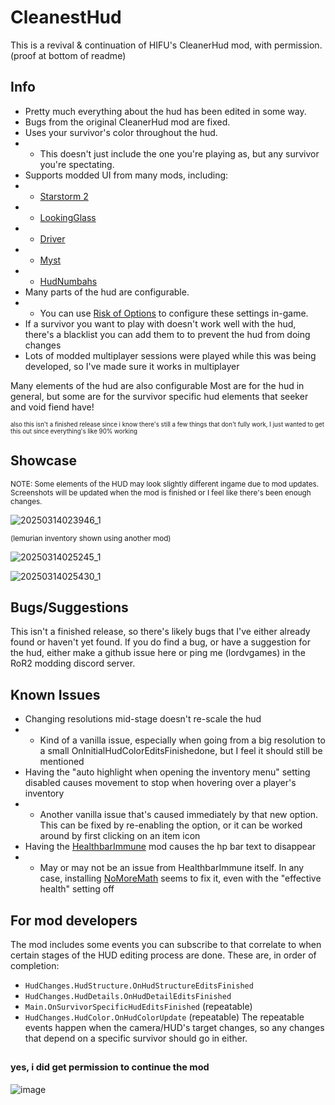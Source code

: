 # CleanestHud

This is a revival & continuation of HIFU's CleanerHud mod, with permission. (proof at bottom of readme)


## Info
- Pretty much everything about the hud has been edited in some way.
- Bugs from the original CleanerHud mod are fixed.
- Uses your survivor's color throughout the hud.
- - This doesn't just include the one you're playing as, but any survivor you're spectating.
- Supports modded UI from many mods, including:
- - [Starstorm 2](https://thunderstore.io/package/TeamMoonstorm/Starstorm2/)
- - [LookingGlass](https://thunderstore.io/package/DropPod/LookingGlass/)
- - [Driver](https://thunderstore.io/package/public_ParticleSystem/Driver/)
- - [Myst](https://thunderstore.io/package/JavAngle/Myst/)
- - [HudNumbahs](https://thunderstore.io/c/riskofrain2/p/DestroyedClone/HudNumbahs/)
- Many parts of the hud are configurable.
- - You can use [Risk of Options](https://thunderstore.io/package/Rune580/Risk_Of_Options/) to configure these settings in-game.
- If a survivor you want to play with doesn't work well with the hud, there's a blacklist you can add them to to prevent the hud from doing changes
- Lots of modded multiplayer sessions were played while this was being developed, so I've made sure it works in multiplayer

Many elements of the hud are also configurable Most are for the hud in general, but some are for the survivor specific hud elements that seeker and void fiend have!

<sub><sup>also this isn't a finished release since i know there's still a few things that don't fully work, I just wanted to get this out since everything's like 90% working</sup></sub>


## Showcase

<sub>NOTE: Some elements of the HUD may look slightly different ingame due to mod updates. Screenshots will be updated when the mod is finished or I feel like there's been enough changes.</sub>

![20250314023946_1](https://github.com/user-attachments/assets/94455d18-acc4-4d40-b41e-3a1dd132b7b8)

<sub>(lemurian inventory shown using another mod)</sub>

![20250314025245_1](https://github.com/user-attachments/assets/76f20eed-24c0-4b2d-a41e-8bb16687ef64)

![20250314025430_1](https://github.com/user-attachments/assets/1e033eb2-0d17-4006-9376-fbc0b6437be1)


## Bugs/Suggestions
This isn't a finished release, so there's likely bugs that I've either already found or haven't yet found. If you do find a bug, or have a suggestion for the hud, either make a github issue here or ping me (lordvgames) in the RoR2 modding discord server.


## Known Issues
- Changing resolutions mid-stage doesn't re-scale the hud
- - Kind of a vanilla issue, especially when going from a big resolution to a small OnInitialHudColorEditsFinishedone, but I feel it should still be mentioned
- Having the "auto highlight when opening the inventory menu" setting disabled causes movement to stop when hovering over a player's inventory
- - Another vanilla issue that's caused immediately by that new option. This can be fixed by re-enabling the option, or it can be worked around by first clicking on an item icon
- Having the [HealthbarImmune](https://thunderstore.io/c/riskofrain2/p/DestroyedClone/HealthbarImmune/) mod causes the hp bar text to disappear
- - May or may not be an issue from HealthbarImmune itself. In any case, installing [NoMoreMath](https://thunderstore.io/package/Goorakh/NoMoreMath/) seems to fix it, even with the "effective health" setting off


## For mod developers
The mod includes some events you can subscribe to that correlate to when certain stages of the HUD editing process are done. These are, in order of completion:
- `HudChanges.HudStructure.OnHudStructureEditsFinished`
- `HudChanges.HudDetails.OnHudDetailEditsFinished`
- `Main.OnSurvivorSpecificHudEditsFinished` (repeatable)
- `HudChanges.HudColor.OnHudColorUpdate` (repeatable)
The repeatable events happen when the camera/HUD's target changes, so any changes that depend on a specific survivor should go in either.


## <sub><sup>yes, i did get permission to continue the mod</sup></sub>

![image](https://github.com/user-attachments/assets/131bd210-4f3b-42ea-a0cf-ebf7ae7db98f)
